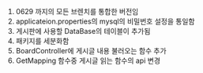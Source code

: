 1. 0629 까지의 모든 브렌치를 통합한 버전임
2. applicateion.properties의 mysql의 비밀번호 설정을 통일함
3. 게시판에 사용할 DataBase의 테이블이 추가됨
4. 패키지를 세분화함
5. BoardController에 게시글 내용 불러오는 함수 추가
6. GetMapping 함수중 게시글 읽는 함수의 api 변경
